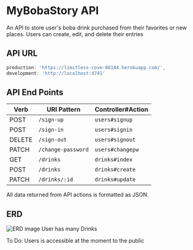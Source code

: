 # MyBobaStory API

An API to store user's boba drink purchased from their favorites or new places.
Users can create, edit, and delete their entries

## API URL

```js
production: 'https://limitless-cove-86144.herokuapp.com/',
development: 'http://localhost:4741'
```

## API End Points

| Verb   | URI Pattern            | Controller#Action |
|--------|------------------------|-------------------|
| POST   | `/sign-up`             | `users#signup`    |
| POST   | `/sign-in`             | `users#signin`    |
| DELETE | `/sign-out`            | `users#signout`   |
| PATCH  | `/change-password`     | `users#changepw`  |
| GET    | `/drinks`               | `drinks#index`     |
| POST   | `/drinks`               | `drinks#create`    |
| PATCH  | `/drinks/:id`           | `drinks#update`    |

All data returned from API actions is formatted as JSON.

## ERD

![ERD image User has many Drinks](https://imgur.com/vPITiCK)


To Do:
Users is accessible at the moment to the public
